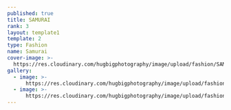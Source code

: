 ```yaml
---
published: true
title: SAMURAI
rank: 3
layout: template1
template: 2
type: Fashion
name: Samurai
cover-image: >-
  https://res.cloudinary.com/hugbigphotography/image/upload/fashion/SAMURAI/1.jpg
gallery:
  - image: >-
      https://res.cloudinary.com/hugbigphotography/image/upload/fashion/SAMURAI/1.jpg
  - image: >-
      https://res.cloudinary.com/hugbigphotography/image/upload/fashion/SAMURAI/2.jpg
---
```

